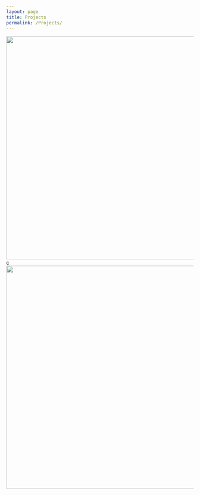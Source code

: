 ```yaml
---
layout: page
title: Projects
permalink: /Projects/
---
```



<img align="left" width="600" height="600" src="{{ site.url }}{{ site.baseurl }}/docs/assets/timeline.jpg" class="img-responsive" caption="My caption here" />
c

<img align="right" width="600" height="600" src="{{ site.url }}{{ site.baseurl }}/docs/assets/Picture1.png" class="img-responsive" />



